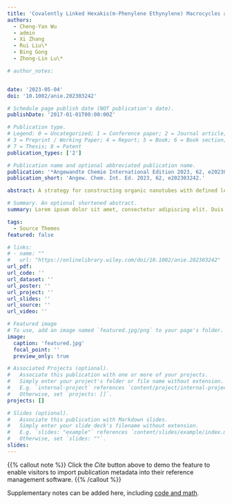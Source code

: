 ```yaml
---
title: 'Covalently Linked Hexakis(m-Phenylene Ethynylene) Macrocycles as Molecular Nanotubes'
authors:
  - Cheng-Yan Wu
  - admin
  - Xi Zhang
  - Rui Liu\*
  - Bing Gong
  - Zhong-Lin Lu\*

# author_notes:


date: '2023-05-04'
doi: '10.1002/anie.202303242'

# Schedule page publish date (NOT publication's date).
publishDate: '2017-01-01T00:00:00Z'

# Publication type.
# Legend: 0 = Uncategorized; 1 = Conference paper; 2 = Journal article;
# 3 = Preprint / Working Paper; 4 = Report; 5 = Book; 6 = Book section;
# 7 = Thesis; 8 = Patent
publication_types: ['2']

# Publication name and optional abbreviated publication name.
publication: '*Angewandte Chemie International Edition 2023, 62, e202303242.'
publication_short: 'Angew. Chem. Int. Ed. 2023, 62, e202303242.'

abstract: A strategy for constructing organic nanotubes with defined lengths was developed by designing and synthesizing macrocycles with a β-alanine linker. Oligomeric hexakis(m-phenylene ethynylene) macrocycles with four macrocyclic units as molecular nanotubes can form potassium and proton channels across lipid bilayers, with the channels being open continuously for over 60 s.

# Summary. An optional shortened abstract.
summary: Lorem ipsum dolor sit amet, consectetur adipiscing elit. Duis posuere tellus ac convallis placerat. Proin tincidunt magna sed ex sollicitudin condimentum.

tags:
  - Source Themes
featured: false

# links:
# - name: ""
#   url: "https://onlinelibrary.wiley.com/doi/10.1002/anie.202303242"
url_pdf: 
url_code: ''
url_dataset: ''
url_poster: ''
url_project: ''
url_slides: ''
url_source: ''
url_video: ''

# Featured image
# To use, add an image named `featured.jpg/png` to your page's folder.
image:
  caption: 'featured.jpg'
  focal_point: ''
  preview_only: true

# Associated Projects (optional).
#   Associate this publication with one or more of your projects.
#   Simply enter your project's folder or file name without extension.
#   E.g. `internal-project` references `content/project/internal-project/index.md`.
#   Otherwise, set `projects: []`.
projects: []

# Slides (optional).
#   Associate this publication with Markdown slides.
#   Simply enter your slide deck's filename without extension.
#   E.g. `slides: "example"` references `content/slides/example/index.md`.
#   Otherwise, set `slides: ""`.
slides:
---
```


{{% callout note %}}
Click the _Cite_ button above to demo the feature to enable visitors to import publication metadata into their reference management software.
{{% /callout %}}

Supplementary notes can be added here, including [code and math](https://wowchemy.com/docs/content/writing-markdown-latex/).